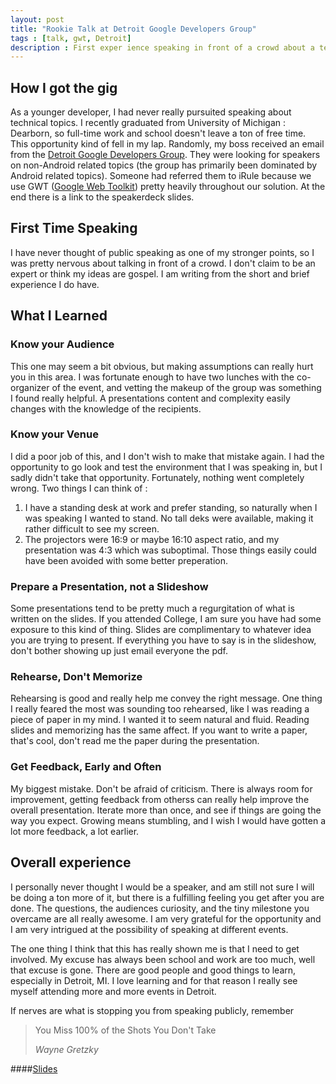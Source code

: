 ```yaml
---
layout: post
title: "Rookie Talk at Detroit Google Developers Group"
tags : [talk, gwt, Detroit]
description : First exper ience speaking in front of a crowd about a techincal topic (Google Web Toolkit).
---
```


## How I got the gig
As a younger developer, I had never really pursuited speaking about technical topics.  I recently graduated from University of Michigan : Dearborn, so full-time work and school doesn't leave a ton of free time.  This opportunity kind of fell in my lap.  Randomly, my boss received an email from the [Detroit Google Developers Group](http://www.meetup.com/Detroit-Google-Developers-Group/).  They were looking for speakers on non-Android related topics (the group has primarily been dominated by Android related topics).  Someone had referred them to iRule because we use GWT ([Google Web Toolkit](http://gwtproject.org)) pretty heavily throughout our solution.  At the end there is a link to the speakerdeck slides.

## First Time Speaking
I have never thought of public speaking as one of my stronger points, so I was pretty nervous about talking in front of a crowd.  I don't claim to be an expert or think my ideas are gospel.  I am writing from the short and brief experience I do have.

## What I Learned
### Know your Audience
This one may seem a bit obvious, but making assumptions can really hurt you in this area.  I was fortunate enough to have two lunches with the co-organizer of the event, and vetting the makeup of the group was something I found really helpful.  A presentations content and complexity easily changes with the knowledge of the recipients.

### Know your Venue
I did a poor job of this, and I don't wish to make that mistake again.  I had the opportunity to go look and test the environment that I was speaking in, but I sadly didn't take that opportunity.  Fortunately, nothing went completely wrong.  Two things I can think of :
1. I have a standing desk at work and prefer standing, so naturally when I was speaking I wanted to stand.  No tall deks were available, making it rather difficult to see my screen.
2. The projectors were 16:9 or maybe 16:10 aspect ratio, and my presentation was 4:3 which was suboptimal.  Those things easily could have been avoided with some better preperation.

### Prepare a Presentation, not a Slideshow
Some presentations tend to be pretty much a regurgitation of what is written on the slides.  If you attended College, I am sure you have had some exposure to this kind of thing.  Slides are complimentary to whatever idea you are trying to present.  If everything you have to say is in the slideshow, don't bother showing up just email everyone the pdf.

### Rehearse, Don't Memorize
Rehearsing is good and really help me convey the right message.  One thing I really feared the most was sounding too rehearsed, like I was reading a piece of paper in my mind.  I wanted it to seem natural and fluid.  Reading slides and memorizing has the same affect. If you want to write a paper, that's cool, don't read me the paper during the presentation.

### Get Feedback, Early and Often
My biggest mistake.  Don't be afraid of criticism.  There is always room for improvement, getting feedback from otherss can really help improve the overall presentation.  Iterate more than once, and see if things are going the way you expect.  Growing means stumbling, and I wish I would have gotten a lot more feedback, a lot earlier.

## Overall experience
I personally never thought I would be a speaker, and am still not sure I will be doing a ton more of it, but there is a fulfilling feeling you get after you are done.  The questions, the audiences curiosity, and the tiny milestone you overcame are all really awesome.  I am very grateful for the opportunity and I am very intrigued at the possibility of speaking at different events.

The one thing I think that this has really shown me is that I need to get involved.  My excuse has always been school and work are too much, well that excuse is gone.  There are good people and good things to learn, especially in Detroit, MI.  I love learning and for that reason I really see myself attending more and more events in Detroit.

If nerves are what is stopping you from speaking publicly, remember

<blockquote><p>You Miss 100% of the Shots You Don't Take</p><footer><cite>Wayne Gretzky</cite></footer></blockquote>

####[Slides](https://speakerdeck.com/aaboyd/google-web-toolkit-in-practice)
